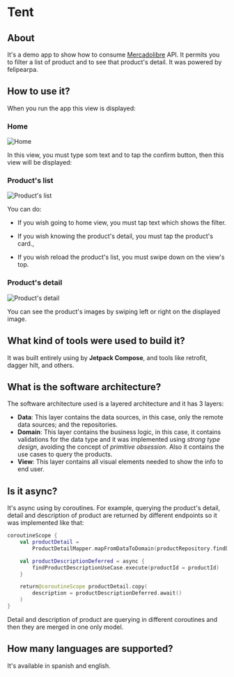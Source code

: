 # Tent

## About

It's a demo app to show how to consume [Mercadolibre](www.mercadolibre.com) API. 
It permits you to filter a list of product and to see that product's detail.
It was powered by felipearpa.

## How to use it?

When you run the app this view is displayed:

### Home

![Home](pictures/home.png)

In this view, you must type som text and to tap the confirm button, then this view will be displayed:

### Product's list

![Product's list](pictures/product-list.png)

You can do:

* If you wish going to home view, you must tap text which shows the filter.

* If you wish knowing the product's detail, you must tap the product's card., 

* If you wish reload the product's list, you must swipe down on the view's top.

### Product's detail

![Product's detail](pictures/product-detail.png)

You can see the product's images by swiping left or right on the displayed image.

## What kind of tools were used to build it?

It was built entirely using by **Jetpack Compose**, and tools like retrofit, dagger hilt, and others.

## What is the software architecture?

The software architecture used is a layered architecture and it has 3 layers:

- **Data**: This layer contains the data sources, in this case, only the remote data sources; and the repositories.
- **Domain**: This layer contains the business logic, in this case, it contains validations for the data type and it was implemented using *strong type design*, avoiding the concept of *primitive obsession*. 
Also it contains the use cases to query the products.
- **View**: This layer contains all visual elements needed to show the info to end user.

## Is it async?

It's async using by coroutines. For example, querying the product's detail, detail and description of product are returned by different endpoints so it was implemented like that:

```kotlin
coroutineScope {
    val productDetail =
        ProductDetailMapper.mapFromDataToDomain(productRepository.findDetail(productId = productId))

    val productDescriptionDeferred = async {
        findProductDescriptionUseCase.execute(productId = productId)
    }

    return@coroutineScope productDetail.copy(
        description = productDescriptionDeferred.await()
    )
}
```

Detail and description of product are querying in different coroutines and then they are merged in one only model.

## How many languages are supported?

It's available in spanish and english.